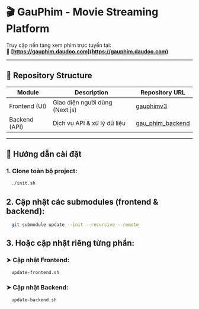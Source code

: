 # 🎬 GauPhim - Movie Streaming Platform

Truy cập nền tảng xem phim trực tuyến tại:  
🔗 **[https://gauphim.daudoo.com](https://gauphim.daudoo.com)**

---

## 📁 Repository Structure

| Module        | Description                     | Repository URL |
|---------------|---------------------------------|----------------|
| Frontend (UI) | Giao diện người dùng (Next.js) | [gauphimv3](https://github.com/tnqbao/gauphimv3) |
| Backend (API) | Dịch vụ API & xử lý dữ liệu     | [gau_phim_backend](https://github.com/tnqbao/gau_phim_backend) |

---

## 🚀 Hướng dẫn cài đặt

### 1. Clone toàn bộ project:
```bash
  ./init.sh
```

## 2. Cập nhật các submodules (frontend & backend):
```bash
  git submodule update --init --recursive --remote
```

## 3. Hoặc cập nhật riêng từng phần:

### ➤ Cập nhật Frontend:

```bash
  update-frontend.sh
```

### ➤ Cập nhật Backend:

```bash
  update-backend.sh
```

